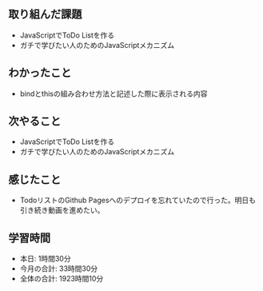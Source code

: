 ## 取り組んだ課題
- JavaScriptでToDo Listを作る
- ガチで学びたい人のためのJavaScriptメカニズム
## わかったこと
- bindとthisの組み合わせ方法と記述した際に表示される内容
## 次やること
- JavaScriptでToDo Listを作る
- ガチで学びたい人のためのJavaScriptメカニズム
## 感じたこと
- TodoリストのGithub Pagesへのデプロイを忘れていたので行った。明日も引き続き動画を進めたい。
## 学習時間
- 本日: 1時間30分
- 今月の合計: 33時間30分
- 全体の合計: 1923時間10分
